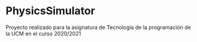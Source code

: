 # PhysicsSimulator

Proyecto realizado para la asignatura de Tecnología de la programación de la UCM en el curso 2020/2021
